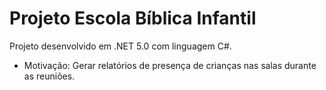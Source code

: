 # Projeto Escola Bíblica Infantil 
Projeto desenvolvido em .NET 5.0 com linguagem C#.
- Motivação: Gerar relatórios de presença de crianças nas salas durante as reuniões.